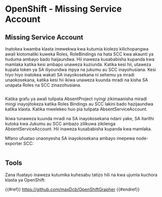 # OpenShift - Missing Service Account

## Missing Service Account

Inatokea kwamba klasta imewekwa kwa kutumia kiolezo kilichopangwa awali kiotomatiki kuweka Roles, RoleBindings na hata SCC kwa akaunti ya huduma ambayo bado haijaundwa. Hii inaweza kusababisha kupanda kwa mamlaka katika kesi ambapo unaweza kuziunda. Katika kesi hii, utaweza kupata token ya SA iliyoundwa mpya na jukumu au SCC inayohusiana. Kesi hiyo hiyo inatokea wakati SA inayokosekana ni sehemu ya mradi unaokosekana, katika kesi hii ikiwa unaweza kuunda mradi na kisha SA unapata Roles na SCC zinazohusiana.

<figure><img src="../../../images/openshift-missing-service-account-image1.png" alt=""><figcaption></figcaption></figure>

Katika grafu ya awali tulipata AbsentProject nyingi zikimaanisha miradi mingi inayojitokeza katika Roles Bindings au SCC lakini bado hazijaundwa katika klasta. Katika mwelekeo huo pia tulipata AbsentServiceAccount.

Ikiwa tunaweza kuunda mradi na SA inayokosekana ndani yake, SA itarithi kutoka kwa Jukumu au SCC ambazo zilikuwa zikilenga AbsentServiceAccount. Hii inaweza kusababisha kupanda kwa mamlaka.

Mfano ufuatao unaonyesha SA inayokosekana ambayo imepewa node-exporter SCC:

<figure><img src="../../../images/openshift-missing-service-account-image2.png" alt=""><figcaption></figcaption></figure>

## Tools

Zana ifuatayo inaweza kutumika kuhesabu tatizo hili na kwa ujumla kuchora klasta ya OpenShift:

{{#ref}}
https://github.com/maxDcb/OpenShiftGrapher
{{#endref}}
